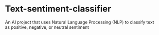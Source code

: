 # Text-sentiment-classifier
An AI project that uses Natural Language Processing (NLP) to classify text as positive, negative, or neutral sentiment
